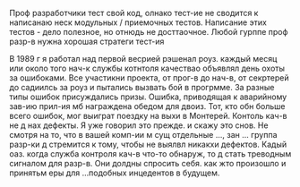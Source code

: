 Проф разработчики тест свой код, олнако тест-ие не сводится к написанаю неск модульных / приемочных тестов. Написание этих тестов - дело полезное, но отнюдь не досттаочное. Любой гурппе проф разр-в нужна хорошая стратеги тест-ия 

В 1989 г я работал над первой весрией рэшенал роуз. каждый месяц или около того нач-к службы котнтоля качествао объявлял день охоты за ошибоками. Все участикни проекта, от прог-в до нач-в, от секртерей до садиилсь за роуз и пытались вызвать бой в прогрмме. За разные типы ошибок присуждались призы. Ошибка, приводящая к аварийному зав-ию прил-ия мб награждена обедом для двоиз. Тот, кто обн больше всего ошибок, мог выиграт поездку на выхи в Монтерей. Контоль кач-в не д нах дефекты. Я уже говорил это прежде. и скажу это снов. Не смотря на то, что в вашей комп-ии м сущ отдельные ..., зан ... группа разр-ки д стремится к тому, чтобы не выялвл никакхи дефектов. Кадый оаз. когда служба контроля кач-в что-то обнаруж, то д стать треводным сигналом для разр-в. Они долдны спросить себя. как жто произошло и принятьм еры для ...подобных инцедентов в будущем. 